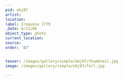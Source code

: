```yaml
---
pid: obj87
artist: 
location: 
label: Iroquoia 1779
_date: 6/11/06
object_type: photo
current_location: 
source: 
order: '87'


teaser: /images/gallery/simple/obj87/thumbnail.jpg
image: /images/gallery/simple/obj87/full.jpg
 
---
```

